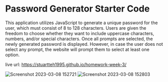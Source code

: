 # Password Generator Starter Code
This application utilizes JavaScript to generate a unique password for the user, which must consist of 8 to 128 characters. Users are given the freedom to choose whether they want to include uppercase characters, numbers, and/or special characters. Once all prompts are selected, the newly generated password is displayed. However, in case the user does not select any prompt, the website will prompt them to select at least one option.

live url: https://stuartteh1995.github.io/homework-week-3/

![Screenshot 2023-03-08 152721](https://user-images.githubusercontent.com/124997994/223950345-ca51ea9b-f627-48fa-8287-1bebb6021cc8.jpg)
![Screenshot 2023-03-08 152803](https://user-images.githubusercontent.com/124997994/223950354-89d5458f-247d-46c8-a9b0-3cdcad6dd17e.jpg)
